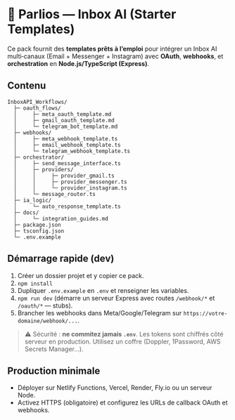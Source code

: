 # 📩 Parlios — Inbox AI (Starter Templates)

Ce pack fournit des **templates prêts à l’emploi** pour intégrer un Inbox AI multi‑canaux (Email + Messenger + Instagram) avec **OAuth**, **webhooks**, et **orchestration** en **Node.js/TypeScript (Express)**.

## Contenu
```
InboxAPI_Workflows/
  ├─ oauth_flows/
  │     ├─ meta_oauth_template.md
  │     ├─ gmail_oauth_template.md
  │     └─ telegram_bot_template.md
  ├─ webhooks/
  │     ├─ meta_webhook_template.ts
  │     ├─ email_webhook_template.ts
  │     └─ telegram_webhook_template.ts
  ├─ orchestrator/
  │     ├─ send_message_interface.ts
  │     ├─ providers/
  │     │     ├─ provider_gmail.ts
  │     │     ├─ provider_messenger.ts
  │     │     └─ provider_instagram.ts
  │     └─ message_router.ts
  ├─ ia_logic/
  │     └─ auto_response_template.ts
  ├─ docs/
  │     └─ integration_guides.md
  ├─ package.json
  ├─ tsconfig.json
  └─ .env.example
```

## Démarrage rapide (dev)
1. Créer un dossier projet et y copier ce pack.
2. `npm install`
3. Dupliquer `.env.example` en `.env` et renseigner les variables.
4. `npm run dev` (démarre un serveur Express avec routes `/webhook/*` et `/oauth/*` — stubs).
5. Brancher les webhooks dans Meta/Google/Telegram sur `https://votre-domaine/webhook/...`.

> ⚠️ Sécurité : **ne commitez jamais `.env`**. Les tokens sont chiffrés côté serveur en production. Utilisez un coffre (Doppler, 1Password, AWS Secrets Manager…).

## Production minimale
- Déployer sur Netlify Functions, Vercel, Render, Fly.io ou un serveur Node. 
- Activez HTTPS (obligatoire) et configurez les URLs de callback OAuth et webhooks.
